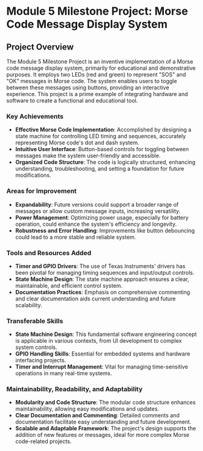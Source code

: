 # Module 5 Milestone Project: Morse Code Message Display System

## Project Overview
The Module 5 Milestone Project is an inventive implementation of a Morse code message display system, primarily for educational and demonstrative purposes. It employs two LEDs (red and green) to represent "SOS" and "OK" messages in Morse code. The system enables users to toggle between these messages using buttons, providing an interactive experience. This project is a prime example of integrating hardware and software to create a functional and educational tool.

### Key Achievements
- **Effective Morse Code Implementation**: Accomplished by designing a state machine for controlling LED timing and sequences, accurately representing Morse code's dot and dash system.
- **Intuitive User Interface**: Button-based controls for toggling between messages make the system user-friendly and accessible.
- **Organized Code Structure**: The code is logically structured, enhancing understanding, troubleshooting, and setting a foundation for future modifications.

### Areas for Improvement
- **Expandability**: Future versions could support a broader range of messages or allow custom message inputs, increasing versatility.
- **Power Management**: Optimizing power usage, especially for battery operation, could enhance the system's efficiency and longevity.
- **Robustness and Error Handling**: Improvements like button debouncing could lead to a more stable and reliable system.

### Tools and Resources Added
- **Timer and GPIO Drivers**: The use of Texas Instruments' drivers has been pivotal for managing timing sequences and input/output controls.
- **State Machine Design**: The state machine approach ensures a clear, maintainable, and efficient control system.
- **Documentation Practices**: Emphasis on comprehensive commenting and clear documentation aids current understanding and future scalability.

### Transferable Skills
- **State Machine Design**: This fundamental software engineering concept is applicable in various contexts, from UI development to complex system controls.
- **GPIO Handling Skills**: Essential for embedded systems and hardware interfacing projects.
- **Timer and Interrupt Management**: Vital for managing time-sensitive operations in many real-time systems.

### Maintainability, Readability, and Adaptability
- **Modularity and Code Structure**: The modular code structure enhances maintainability, allowing easy modifications and updates.
- **Clear Documentation and Commenting**: Detailed comments and documentation facilitate easy understanding and future development.
- **Scalable and Adaptable Framework**: The project's design supports the addition of new features or messages, ideal for more complex Morse code-related projects.

